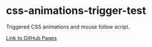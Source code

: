 # css-animations-trigger-test
Triggered CSS animations and mouse follow script.

[Link to GitHub Pages](https://erhed.github.io/css-animations-trigger-test/)
